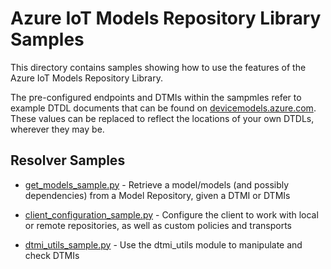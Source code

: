 # Azure IoT Models Repository Library Samples

This directory contains samples showing how to use the features of the Azure IoT Models Repository Library.

The pre-configured endpoints and DTMIs within the sampmles refer to example DTDL documents that can be found on [devicemodels.azure.com](https://devicemodels.azure.com/). These values can be replaced to reflect the locations of your own DTDLs, wherever they may be.

## Resolver Samples
* [get_models_sample.py](get_models_sample.py) - Retrieve a model/models (and possibly dependencies) from a Model Repository, given a DTMI or DTMIs

* [client_configuration_sample.py](client_configuration_sample.py) - Configure the client to work with local or remote repositories, as well as custom policies and transports

* [dtmi_utils_sample.py](dtmi_utils_sample.py) - Use the dtmi_utils module to manipulate and check DTMIs